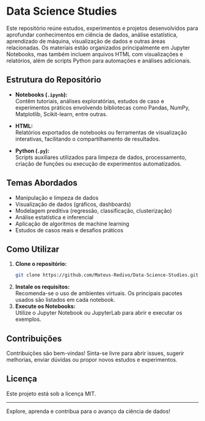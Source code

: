 # Data Science Studies

Este repositório reúne estudos, experimentos e projetos desenvolvidos para aprofundar conhecimentos em ciência de dados, análise estatística, aprendizado de máquina, visualização de dados e outras áreas relacionadas. Os materiais estão organizados principalmente em Jupyter Notebooks, mas também incluem arquivos HTML com visualizações e relatórios, além de scripts Python para automações e análises adicionais.

## Estrutura do Repositório

- **Notebooks (`.ipynb`):**  
  Contêm tutoriais, análises exploratórias, estudos de caso e experimentos práticos envolvendo bibliotecas como Pandas, NumPy, Matplotlib, Scikit-learn, entre outras.

- **HTML:**  
  Relatórios exportados de notebooks ou ferramentas de visualização interativas, facilitando o compartilhamento de resultados.

- **Python (`.py`):**  
  Scripts auxiliares utilizados para limpeza de dados, processamento, criação de funções ou execução de experimentos automatizados.

## Temas Abordados

- Manipulação e limpeza de dados
- Visualização de dados (gráficos, dashboards)
- Modelagem preditiva (regressão, classificação, clusterização)
- Análise estatística e inferencial
- Aplicação de algoritmos de machine learning
- Estudos de casos reais e desafios práticos

## Como Utilizar

1. **Clone o repositório:**
   ```bash
   git clone https://github.com/Mateus-Redivo/Data-Science-Studies.git
   ```
2. **Instale os requisitos:**  
   Recomenda-se o uso de ambientes virtuais. Os principais pacotes usados são listados em cada notebook.
3. **Execute os Notebooks:**  
   Utilize o Jupyter Notebook ou JupyterLab para abrir e executar os exemplos.

## Contribuições

Contribuições são bem-vindas! Sinta-se livre para abrir issues, sugerir melhorias, enviar dúvidas ou propor novos estudos e experimentos.

## Licença

Este projeto está sob a licença MIT.

---

Explore, aprenda e contribua para o avanço da ciência de dados!
